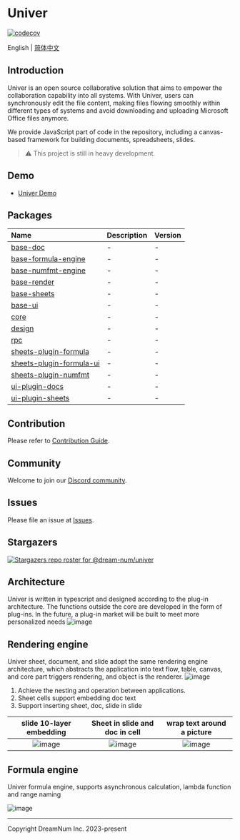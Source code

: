 # Univer

[![codecov](https://codecov.io/gh/dream-num/univer/graph/badge.svg?token=aPfyW2pIMN)](https://codecov.io/gh/dream-num/univer)

English | [简体中文](./README-zh.md)

## Introduction

Univer is an open source collaborative solution that aims to empower the collaboration capability into all systems. With Univer, users can synchronously edit the file content, making files flowing smoothly within different types of systems and avoid downloading and uploading Microsoft Office files anymore.

We provide JavaScript part of code in the repository, including a canvas-based framework for building documents, spreadsheets, slides.

> ⚠️ This project is still in heavy development.

## Demo

-   [Univer Demo](https://dream-num.github.io/univer-demo/)

## Packages

| Name | Description | Version |
| :--- | :---------- | :------ |
| [base-doc](./packages/base-doc) | - | - |
| [base-formula-engine](./packages/base-formula-engine) | - | - |
| [base-numfmt-engine](./packages/base-numfmt-engine) | - | - |
| [base-render](./packages/base-render) | - | - |
| [base-sheets](./packages/base-sheets) | - | - |
| [base-ui](./packages/base-ui) | - | - |
| [core](./packages/core) | - | - |
| [design](./packages/design) | - | - |
| [rpc](./packages/rpc) | - | - |
| [sheets-plugin-formula](./packages/sheets-plugin-formula) | - | - |
| [sheets-plugin-formula-ui](./packages/sheets-plugin-formula-ui) | - | - |
| [sheets-plugin-numfmt](./packages/sheets-plugin-numfmt) | - | - |
| [ui-plugin-docs](./packages/ui-plugin-docs) | - | - |
| [ui-plugin-sheets](./packages/ui-plugin-sheets) | - | - |

## Contribution

Please refer to [Contribution Guide](./CONTRIBUTING.md).

## Community

Welcome to join our [Discord community](https://discord.gg/z3NKNT6D2f).

## Issues

Please file an issue at [Issues](http://github.com/dream-num/univer/issues).

## Stargazers

[![Stargazers repo roster for @dream-num/univer](https://reporoster.com/stars/dream-num/univer)](https://github.com/dream-num/univer/stargazers)

## Architecture

Univer is written in typescript and designed according to the plug-in architecture. The functions outside the core are developed in the form of plug-ins. In the future, a plug-in market will be built to meet more personalized needs
![image](./docs/source/overall.png)

## Rendering engine

Univer sheet, document, and slide adopt the same rendering engine architecture, which abstracts the application into text flow, table, canvas, and core part triggers rendering, and object is the renderer.
![image](./docs/source/Render%20Engine.png)

1. Achieve the nesting and operation between applications.
2. Sheet cells support embedding doc text
3. Support inserting sheet, doc, slide in slide

|     slide 10-layer embedding      |         Sheet in slide and doc in cell         |   wrap text around a picture    |
| :-------------------------------: | :--------------------------------------------: | :-----------------------------: |
| ![image](./docs/source/Slide.png) | ![image](./docs/source/Sheet%20in%20slide.png) | ![image](./docs/source/doc.png) |

## Formula engine

Univer formula engine, supports asynchronous calculation, lambda function and range naming

![image](./docs/source/Formula%20Engine.png)

---

Copyright DreamNum Inc. 2023-present
